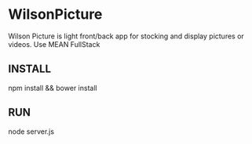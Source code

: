 # WilsonPicture
Wilson Picture is light front/back app for stocking and display pictures or videos. Use MEAN FullStack


## INSTALL

npm install && bower install

## RUN

node server.js